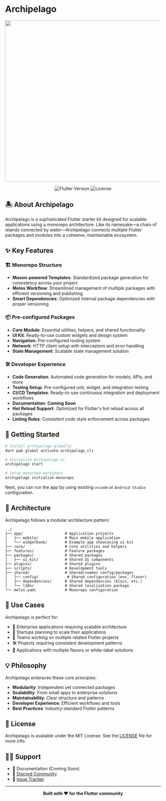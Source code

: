 # Archipelago

<div align="center">
<img src="https://i.ibb.co.com/qNRVKCt/archipelago.png" height="520"/>

![Flutter Version](https://img.shields.io/badge/Flutter-%3E%3D3.0.0-blue.svg)
![License](https://img.shields.io/badge/license-MIT-blue.svg)

<!-- ![PRs Welcome](https://img.shields.io/badge/PRs-welcome-brightgreen.svg) -->

</div>

## 🏝 About Archipelago

Archipelago is a sophisticated Flutter starter kit designed for scalable applications using a monorepo architecture. Like its namesake—a chain of islands connected by water—Archipelago connects multiple Flutter packages and modules into a cohesive, maintainable ecosystem.

## ✨ Key Features

### 🏗 Monorepo Structure

- **Mason-powered Templates**: Standardized package generation for consistency across your project
- **Melos Workflow**: Streamlined management of multiple packages with efficient versioning and publishing
- **Smart Dependencies**: Optimized internal package dependencies with proper versioning

### 📦 Pre-configured Packages

- **Core Module**: Essential utilities, helpers, and shared functionality
- **UI Kit**: Ready-to-use custom widgets and design system
- **Navigation**: Pre-configured routing system
- **Network**: HTTP client setup with interceptors and error handling
- **State Management**: Scalable state management solution
  <!-- - **Analytics**: Built-in analytics and tracking capabilities -->
  <!-- - **Authentication**: Basic auth flow implementation -->
  <!-- - **Storage**: Local storage and caching solutions -->

### 🛠 Developer Experience

- **Code Generation**: Automated code generation for models, APIs, and more
- **Testing Setup**: Pre-configured unit, widget, and integration testing
- **CI/CD Templates**: Ready-to-use continuous integration and deployment workflows
- **Documentation**: **Coming Soon**
- **Hot Reload Support**: Optimized for Flutter's hot reload across all packages
- **Linting Rules**: Consistent code style enforcement across packages

## 🚀 Getting Started

```bash
# Install archipelago globally
dart pub global activate archipelago_cli

# Initialize Archipelago or
archipelago start

# Setup monorepo workspace
archipelago initialize-monorepo
```

Next, you can run the app by using existing `vscode` or `Android Studio` configuration.

## 📐 Architecture

Archipelago follows a modular architecture pattern:

```ascii
../
├── app/                   # Application projects
│   ├── mobile/            # Main mobile application
│   └── widgetbook/        # Example app showcasing ui kit
├── core/                  # Core utilities and helpers
├── features/              # Feature packages
├── packages/              # Shared packages
│   ├── ui_kit/            # Shared UI components
├── plugins/               # Shared plugins
├── scripts/               # Development tools
├── shared/                # Shared/common config/packages
│   ├── config/             # Shared configuration (env, flavor)
│   ├── dependencies/      # Shared dependencies (blocs, etc.)
│   └── l10n/              # Shared localization package
└── melos.yaml             # Monorepo configuration
```

## 🎯 Use Cases

Archipelago is perfect for:

- 🏢 Enterprise applications requiring scalable architecture
- 🚀 Startups planning to scale their applications
- 👥 Teams working on multiple related Flutter projects
- 🛠 Projects requiring consistent development patterns
- 📱 Applications with multiple flavors or white-label solutions

## 💡 Philosophy

Archipelago embraces these core principles:

- **Modularity**: Independent yet connected packages
- **Scalability**: From small apps to enterprise solutions
- **Maintainability**: Clear structure and patterns
- **Developer Experience**: Efficient workflows and tools
- **Best Practices**: Industry-standard Flutter patterns

<!-- ## 🤝 Contributing

We welcome contributions! See our [Contributing Guide](CONTRIBUTING.md) for details. -->

## 📄 License

Archipelago is available under the MIT License. See the [LICENSE](LICENSE) file for more info.

## 🙋‍♂️ Support

- 📖 Documentation (Coming Soon)
- 💬 [Discord Community](https://discord.gg/2gJes2Xcfx)
- 🐛 [Issue Tracker](https://discord.gg/2gJes2Xcfx)

---

<div align="center">
  
  **Built with ❤️ for the Flutter community**
  
  <!-- [Website](https://archipelago.dev) • [Twitter](https://twitter.com/archipelago_dev) • [Blog](https://blog.archipelago.dev) -->
</div>
